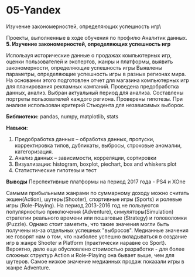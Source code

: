# 05-Yandex
Изучение закономерностей, определяющих успешность игр\

Проекты, выполненные в ходе обучения по профилю Аналитик данных.\
__5. Изучение закономерностей, определяющих успешность игр__

Используя исторические данные о продажах компьютерных игр, оценки пользователей и экспертов, жанры и платформы, выявить закономерности, определяющие успешность игры
Выявлены параметры, определяющие успешность игры в разных регионах мира. На основании этого подготовлен отчет для магазина компьютерных игр для планирования
рекламных кампаний. Проведена предобработка данных, анализ. Выбран актуальный период для анализа. Составлены портреты пользователей каждого региона. Проверены гипотезы. При анализе использован критерий Стьюдента для независимых выборок.

__Библиотеки:__ pandas, numpy, matplotlib, stats

__Навыки:__
   1. Предобработка данных – обработка данных, пропуски, корректировка типов, дубликаты, выбросы, строковые аномалии, категоризация.
   2. Анализ данных – зависимости, корреляции, сортировки
   3. Визуализации: histogram, boxplot, piechart, box and whiskers plot
   4. Статистические гипотезы и тест

__Выводы__
Перспективные платформы на период 2017 года - PS4 и XOne

Самыми прибыльными жанрами по суммарному доходу можно считать экшен(Action), шутеры(Shooter), спортивные игры (Sports) и ролевые игры (Role-Playing). На период 2013-2016 год не пользуются популярностью приключения (Adventure), симуляторы(Simulation) стратегии реального времени или пошаговые (Strategy) и головоломки (Puzzle). Однако стоит заметить, что такие значения могли быть получены из-за отдельных успешных "выбросов". Медианные значения же говорят нам о том, что наиболее успешно вкладываться в создание игр в жанре Shooter и Platform (практически наравне со Sport). 
Вероятно, дело еще обусловлено стоимостью разработки - для более сложных структур Action и Role-Playing она бывает выше, чем для шутеров. Самое низкое значение медианных продаж показали игры в жанре Adventure.
